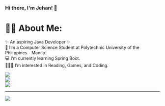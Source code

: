### Hi there, I'm Jehan! 👋

# 👨‍💼 About Me:
✨ An aspiring Java Developer ✨<br>
🏫 I’m a Computer Science Student at Polytechnic University of the Philippines - Manila.<br>
💻 I’m currently learning Spring Boot.<br>
🕵🏼‍♂️ I’m interested in Reading, Games, and Coding. 


<!-- # 📊 GitHub Stats: -->
![](https://github-readme-stats.vercel.app/api?username=&theme=dark&hide_border=false&include_all_commits=false&count_private=false)<br/>
![](https://github-readme-streak-stats.herokuapp.com/?user=prince-bojji&theme=dark&hide_border=false)<br/>
![](https://github-readme-stats.vercel.app/api/top-langs/?username=prince-bojji&theme=dark&hide_border=false&include_all_commits=false&count_private=false&layout=compact)

---
[![](https://visitcount.itsvg.in/api?id=prince-bojji&icon=0&color=0)](https://visitcount.itsvg.in)

